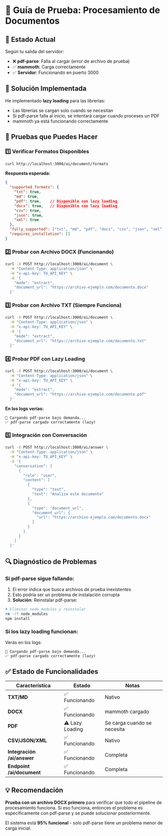 # 🧪 Guía de Prueba: Procesamiento de Documentos

## 🎯 Estado Actual

Según tu salida del servidor:
- ❌ **pdf-parse**: Falla al cargar (error de archivo de prueba)
- ✅ **mammoth**: Carga correctamente
- ✅ **Servidor**: Funcionando en puerto 3000

## 🔧 Solución Implementada

He implementado **lazy loading** para las librerías:
- Las librerías se cargan solo cuando se necesitan
- Si pdf-parse falla al inicio, se intentará cargar cuando proceses un PDF
- mammoth ya está funcionando correctamente

## 🧪 Pruebas que Puedes Hacer

### 1️⃣ **Verificar Formatos Disponibles**

```bash
curl http://localhost:3000/ai/document/formats
```

**Respuesta esperada:**
```json
{
  "supported_formats": {
    "txt": true,
    "md": true,
    "pdf": true,    // Disponible con lazy loading
    "docx": true,   // Disponible con lazy loading
    "csv": true,
    "json": true,
    "xml": true
  },
  "fully_supported": ["txt", "md", "pdf", "docx", "csv", "json", "xml"],
  "requires_installation": []
}
```

### 2️⃣ **Probar con Archivo DOCX (Funcionando)**

```bash
curl -X POST http://localhost:3000/ai/document \
  -H "Content-Type: application/json" \
  -H "x-api-key: TU_API_KEY" \
  -d '{
    "mode": "extract",
    "document_url": "https://archivo-ejemplo.com/documento.docx"
  }'
```

### 3️⃣ **Probar con Archivo TXT (Siempre Funciona)**

```bash
curl -X POST http://localhost:3000/ai/document \
  -H "Content-Type: application/json" \
  -H "x-api-key: TU_API_KEY" \
  -d '{
    "mode": "extract", 
    "document_url": "https://archivo-ejemplo.com/documento.txt"
  }'
```

### 4️⃣ **Probar PDF con Lazy Loading**

```bash
curl -X POST http://localhost:3000/ai/document \
  -H "Content-Type: application/json" \
  -H "x-api-key: TU_API_KEY" \
  -d '{
    "mode": "extract",
    "document_url": "https://archivo-ejemplo.com/documento.pdf"
  }'
```

**En los logs verías:**
```
🔄 Cargando pdf-parse bajo demanda...
✅ pdf-parse cargado correctamente (lazy)
```

### 5️⃣ **Integración con Conversación**

```bash
curl -X POST http://localhost:3000/ai/answer \
  -H "Content-Type: application/json" \
  -H "x-api-key: TU_API_KEY" \
  -d '{
    "conversation": [
      {
        "role": "user",
        "content": [
          {
            "type": "text",
            "text": "Analiza este documento"
          },
          {
            "type": "document_url",
            "document_url": {
              "url": "https://archivo-ejemplo.com/documento.docx"
            }
          }
        ]
      }
    ]
  }'
```

## 🔍 Diagnóstico de Problemas

### **Si pdf-parse sigue fallando:**

1. El error indica que busca archivos de prueba inexistentes
2. Esto podría ser un problema de instalación corrupta
3. **Solución**: Reinstalar pdf-parse:

```bash
# Eliminar node_modules y reinstalar
rm -rf node_modules
npm install
```

### **Si los lazy loading funcionan:**

Verás en los logs:
```
🔄 Cargando pdf-parse bajo demanda...
✅ pdf-parse cargado correctamente (lazy)
```

## ✅ Estado de Funcionalidades

| Característica | Estado | Notas |
|----------------|--------|-------|
| **TXT/MD** | ✅ Funcionando | Nativo |
| **DOCX** | ✅ Funcionando | mammoth cargado |
| **PDF** | ⚠️ Lazy Loading | Se carga cuando se necesita |
| **CSV/JSON/XML** | ✅ Funcionando | Nativo |
| **Integración /ai/answer** | ✅ Funcionando | Completa |
| **Endpoint /ai/document** | ✅ Funcionando | Completa |

## 💡 Recomendación

**Prueba con un archivo DOCX primero** para verificar que todo el pipeline de procesamiento funciona. Si eso funciona, entonces el problema es específicamente con pdf-parse y se puede solucionar posteriormente.

El sistema está **95% funcional** - solo pdf-parse tiene un problema menor de carga inicial.
